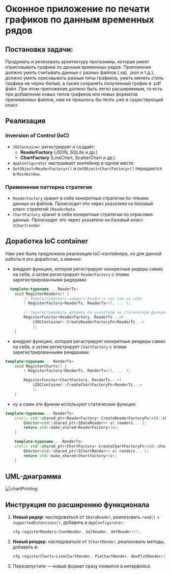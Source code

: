 # Оконное приложение по печати графиков по данным временных рядов
## Постановка задачи:
Продумать и релизовать архитектуру программы, которая умеет отрисовывать графики по данным временных рядов. Приложение должно уметь считывать данные с разных файлов (.sql, .json и т.д.), должно уметь орисовывать разные типы графиков, 
уметь менять стиль графика на черно-белый, а также сохранять полученный график в .pdf файл. При этом приложение должно быть легко расширяемым, то есть при добавлении новых типов графиков или новых форматов принимаемых файлов, нам 
не пришлось бы лезть уже в существующий класс
## Реализация
### Inversion of Control (IoC)
- `IOCContainer` регистрирует и создаёт:
  - **ReaderFactory** (JSON, SQLite и др.)
  - **ChartFactory** (LineChart, ScatterChart и др.)
- `AppConfigurator` настраивает контейнер в одном месте.
- `GetObject<ReaderFactory>()` и `GetObject<ChartFactory>()` передаются в `MainWindow`.
### Применение паттерна стратегия
- `ReaderFactory` хранит в себе конкретные стратегии по чтению данных из файлов. Происходит это через указатели на базовый класс стратегий `IReaderData`
- `ChartFactory` хранит в себе конкретные стратегии по отрисовке данных. Происходит это через указатели на базовый класс `IChartrender`
## Доработка IoC container
Нам уже была предложена реализация IoC-контейнера, но для данной работы я его доработал, а именно:
- внедрил функцию, которая регистрирует конкретные ридеры самих на себя, а затем регистрирует `ReaderFactory` с этими зарегистрированными ридерами:
``` c++
  template<typename... ReaderTs>
    void RegisterReaders() {
        // Зарегистрировать каждого Reader-а как сам на себя
        ( RegisterFactory<ReaderTs, ReaderTs>(), ... );

        // Зарегистрировать фабрику по указателю на статическую функцию
        RegisterFunctor<ReaderFactory, ReaderTs...>(
            &IOCContainer::CreateReaderFactoryFn<ReaderTs...>
            );
    }
  ```
- внедрил функцию, которая регистрирует конкретные рендеры самих на себя, а затем регистрирует `ChartFactory` с этими зарегистрированными рендерами:
``` c++
template<typename... RenderTs>
    void RegisterCharts() {
        ( RegisterFactory<RenderTs, RenderTs>(), ... );

        RegisterFunctor<ChartFactory, RenderTs...>(
            &IOCContainer::CreateChartFactoryFn<RenderTs...>
            );
    }
```
- ну а сами эти функии используют статические функции:
``` c++
template<typename... ReaderTs>
    static std::shared_ptr<ReaderFactory> CreateReaderFactoryFn(std::shared_ptr<ReaderTs>... readers) {
        QVector<std::shared_ptr<IDataReader>> v{ readers... };
        return std::make_shared<ReaderFactory>(v);
    }

    template<typename... RenderTs>
    static std::shared_ptr<ChartFactory> CreateChartFactoryFn(std::shared_ptr<RenderTs>... renders) {
        QVector<std::shared_ptr<IChartRender>> v{ renders... };
        return std::make_shared<ChartFactory>(v);
    }
```
## UML-диаграмма
![chartPrinting](https://github.com/user-attachments/assets/f69c7696-6154-4a92-afce-54b4f97ab60d)
## Инструкция по расширению функционала
1. **Новый ридер**: наследоваться от `IDataReader`, реализовать `read()` + `supportedExtensions()`, добавить в `AppConfigurator`:
   ``` c++
   cfg.registerReaders<JsonReader, SqlReader, XmlReader>();
   ```
2. **Новый рендер**: наследоваться от `IChartRender`, реализовать методы, добавить в:
   ``` c++
   cfg.registerCharts<LineChartRender, PieChartRender, BoxPlotRender>();
   ```
3. Перезапустите — новый формат сразу появится в интерфейсе.
